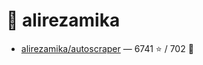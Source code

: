 # 👤 alirezamika

- [alirezamika/autoscraper](https://github.com/alirezamika/autoscraper) — 6741 ⭐️ / 702 🍴
